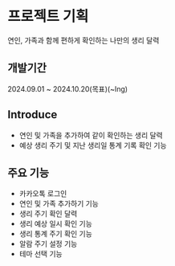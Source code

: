 # 프로젝트 기획
연인, 가족과 함께 편하게 확인하는 나만의 생리 달력

## 개발기간
2024.09.01 ~ 2024.10.20(목표)(~Ing)

## Introduce
- 연인 및 가족을 추가하여 같이 확인하는 생리 달력
- 예상 생리 주기 및 지난 생리일 통계 기록 확인 기능

## 주요 기능
- 카카오톡 로그인
- 연인 및 가족 추가하기 기능
- 생리 주기 확인 달력
- 생리 예상 일시 확인 기능
- 생리 통계 주기 확인 기능
- 알람 주기 설정 기능
- 테마 선택 기능
